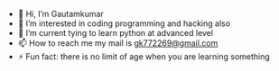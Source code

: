 - 👋 Hi, I’m Gautamkumar
- 👀 I’m interested in coding programming and hacking also
- 🌱 I’m current tying to learn python at advanced level
- 📫 How to reach me my mail is gk772269@gmail.com
- ⚡ Fun fact: there is no limit of age when you are learning something
